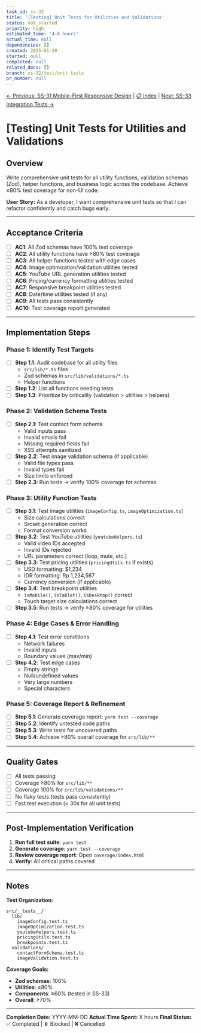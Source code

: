 ```yaml
---
task_id: ss-32
title: '[Testing] Unit Tests for Utilities and Validations'
status: not_started
priority: high
estimated_time: '4-6 hours'
actual_time: null
dependencies: []
created: 2025-01-20
started: null
completed: null
related_docs: []
branch: ss-32/test/unit-tests
pr_number: null
---
```


[← Previous: SS-31 Mobile-First Responsive Design](./ss-31-mobile-responsive-design.md) | [📋 Index](./index.md) | [Next: SS-33 Integration Tests →](./ss-33-integration-tests.md)

# [Testing] Unit Tests for Utilities and Validations

## Overview

Write comprehensive unit tests for all utility functions, validation schemas (Zod), helper functions, and business logic across the codebase. Achieve ≥80% test coverage for non-UI code.

**User Story:**
As a developer, I want comprehensive unit tests so that I can refactor confidently and catch bugs early.

---

## Acceptance Criteria

- [ ] **AC1**: All Zod schemas have 100% test coverage
- [ ] **AC2**: All utility functions have ≥80% test coverage
- [ ] **AC3**: All helper functions tested with edge cases
- [ ] **AC4**: Image optimization/validation utilities tested
- [ ] **AC5**: YouTube URL generation utilities tested
- [ ] **AC6**: Pricing/currency formatting utilities tested
- [ ] **AC7**: Responsive breakpoint utilities tested
- [ ] **AC8**: Date/time utilities tested (if any)
- [ ] **AC9**: All tests pass consistently
- [ ] **AC10**: Test coverage report generated

---

## Implementation Steps

### Phase 1: Identify Test Targets

- [ ] **Step 1.1**: Audit codebase for all utility files
  - `src/lib/*.ts` files
  - Zod schemas in `src/lib/validations/*.ts`
  - Helper functions
- [ ] **Step 1.2**: List all functions needing tests
- [ ] **Step 1.3**: Prioritize by criticality (validation > utilities > helpers)

### Phase 2: Validation Schema Tests

- [ ] **Step 2.1**: Test contact form schema
  - Valid inputs pass
  - Invalid emails fail
  - Missing required fields fail
  - XSS attempts sanitized
- [ ] **Step 2.2**: Test image validation schema (if applicable)
  - Valid file types pass
  - Invalid types fail
  - Size limits enforced
- [ ] **Step 2.3**: Run tests → verify 100% coverage for schemas

### Phase 3: Utility Function Tests

- [ ] **Step 3.1**: Test image utilities (`imageConfig.ts`, `imageOptimization.ts`)
  - Size calculations correct
  - Srcset generation correct
  - Format conversion works
- [ ] **Step 3.2**: Test YouTube utilities (`youtubeHelpers.ts`)
  - Valid video IDs accepted
  - Invalid IDs rejected
  - URL parameters correct (loop, mute, etc.)
- [ ] **Step 3.3**: Test pricing utilities (`pricingUtils.ts` if exists)
  - USD formatting: $1,234
  - IDR formatting: Rp 1,234,567
  - Currency conversion (if applicable)
- [ ] **Step 3.4**: Test breakpoint utilities
  - `isMobile()`, `isTablet()`, `isDesktop()` correct
  - Touch target size calculations correct
- [ ] **Step 3.5**: Run tests → verify ≥80% coverage for utilities

### Phase 4: Edge Cases & Error Handling

- [ ] **Step 4.1**: Test error conditions
  - Network failures
  - Invalid inputs
  - Boundary values (max/min)
- [ ] **Step 4.2**: Test edge cases
  - Empty strings
  - Null/undefined values
  - Very large numbers
  - Special characters

### Phase 5: Coverage Report & Refinement

- [ ] **Step 5.1**: Generate coverage report: `yarn test --coverage`
- [ ] **Step 5.2**: Identify untested code paths
- [ ] **Step 5.3**: Write tests for uncovered paths
- [ ] **Step 5.4**: Achieve ≥80% overall coverage for `src/lib/**`

---

## Quality Gates

- [ ] All tests passing
- [ ] Coverage ≥80% for `src/lib/**`
- [ ] Coverage 100% for `src/lib/validations/**`
- [ ] No flaky tests (tests pass consistently)
- [ ] Fast test execution (< 30s for all unit tests)

---

## Post-Implementation Verification

1. **Run full test suite**: `yarn test`
2. **Generate coverage**: `yarn test --coverage`
3. **Review coverage report**: Open `coverage/index.html`
4. **Verify**: All critical paths covered

---

## Notes

**Test Organization:**

```
src/__tests__/
  lib/
    imageConfig.test.ts
    imageOptimization.test.ts
    youtubeHelpers.test.ts
    pricingUtils.test.ts
    breakpoints.test.ts
  validations/
    contactFormSchema.test.ts
    imageValidation.test.ts
```

**Coverage Goals:**

- **Zod schemas**: 100%
- **Utilities**: ≥80%
- **Components**: ≥60% (tested in SS-33)
- **Overall**: ≥70%

---

**Completion Date:** YYYY-MM-DD
**Actual Time Spent:** X hours
**Final Status:** ✅ Completed | ⏸️ Blocked | ❌ Cancelled
